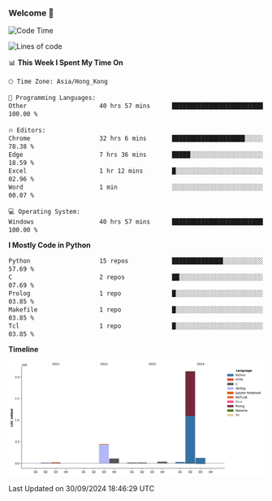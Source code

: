 ### Welcome 👋

<!--START_SECTION:waka-->
![Code Time](http://img.shields.io/badge/Code%20Time-767%20hrs%2051%20mins-blue)

![Lines of code](https://img.shields.io/badge/From%20Hello%20World%20I%27ve%20Written-2.9%20million%20lines%20of%20code-blue)

📊 **This Week I Spent My Time On** 

```text
🕑︎ Time Zone: Asia/Hong_Kong

💬 Programming Languages: 
Other                    40 hrs 57 mins      █████████████████████████   100.00 % 

🔥 Editors: 
Chrome                   32 hrs 6 mins       ████████████████████░░░░░   78.38 % 
Edge                     7 hrs 36 mins       █████░░░░░░░░░░░░░░░░░░░░   18.59 % 
Excel                    1 hr 12 mins        █░░░░░░░░░░░░░░░░░░░░░░░░   02.96 % 
Word                     1 min               ░░░░░░░░░░░░░░░░░░░░░░░░░   00.07 % 

💻 Operating System: 
Windows                  40 hrs 57 mins      █████████████████████████   100.00 % 
```

**I Mostly Code in Python** 

```text
Python                   15 repos            ██████████████░░░░░░░░░░░   57.69 % 
C                        2 repos             ██░░░░░░░░░░░░░░░░░░░░░░░   07.69 % 
Prolog                   1 repo              █░░░░░░░░░░░░░░░░░░░░░░░░   03.85 % 
Makefile                 1 repo              █░░░░░░░░░░░░░░░░░░░░░░░░   03.85 % 
Tcl                      1 repo              █░░░░░░░░░░░░░░░░░░░░░░░░   03.85 % 
```



**Timeline**

![Lines of Code chart](https://raw.githubusercontent.com/xhj2501/xhj2501/main/assets/bar_graph.png)


 Last Updated on 30/09/2024 18:46:29 UTC
<!--END_SECTION:waka-->

